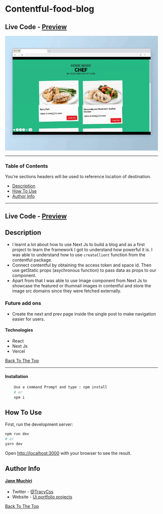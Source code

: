 # Contentful-food-blog
## Live Code - [Preview](https://next-contentful-blog-delta.vercel.app/)
<!-- ctrl+shift+v : preview -->
![Project Image](assets/food-blog-contentful.gif)

---

### Table of Contents
You're sections headers will be used to reference location of destination.

- [Description](#description)
- [How To Use](#how-to-use)
- [Author Info](#author-info)

---

## Live Code - [Preview](https://next-contentful-blog-delta.vercel.app/)

## Description
- I learnt a lot about how to use Next Js to build a blog and as a first project to learn the framework I got to understand how powerful it is. I was able to understand how to use `createClient` function from the contentful package. 
- Connect contentful by obtaining the access token and space id. Then use getStatic props (asychronous function) to pass data as props to our component. 
- Apart from that I was able to use Image component from Next Js to showcase the featured or thumnail images in contentful and store the image src domains since they were fetched externally. 

### Future add ons
- Create the next and prev page inside the single post to make navigation easier for users. 


#### Technologies

- React
- Next Js
- Vercel


[Back To The Top](Contentful-food-blog)

---
#### Installation
```bash
    Use a command Prompt and type : npm install
    # or
    npm i
```

## How To Use
First, run the development server:

```bash
npm run dev
# or
yarn dev
```

Open [http://localhost:3000](http://localhost:3000) with your browser to see the result.


 
## Author Info
#### [Jane Muchiri ](https://github.com/muchirijane)

- Twitter - [@TracyCss](https://twitter.com/TracyCss)
- Website - [Ui portfolio projects](https://jane.vercel.app/)

[Back To The Top](Contentful-food-blog)

